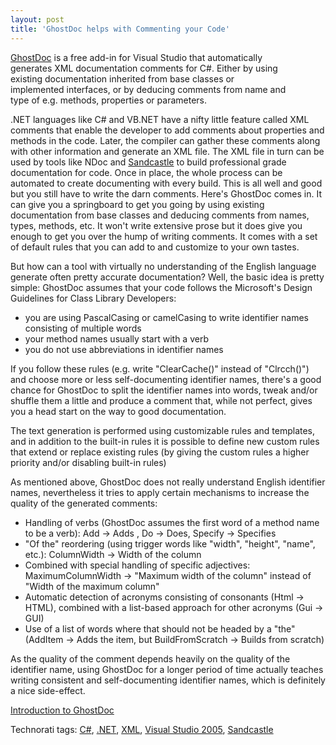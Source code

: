```yaml
---
layout: post
title: 'GhostDoc helps with Commenting your Code'
---
```

[GhostDoc](http://www.roland-weigelt.de/ghostdoc/) is a free add-in for Visual Studio that automatically  
generates XML documentation comments for C#. Either by using   
existing documentation inherited from base classes or   
implemented interfaces, or by deducing comments from name and  
type of e.g. methods, properties or parameters.  

.NET languages like C# and VB.NET have a nifty little feature called XML comments that enable the developer to add comments about properties and methods in the code. Later, the compiler can gather these comments along with other information and generate an XML file. The XML file in turn can be used by tools like NDoc and [Sandcastle](http://blogs.msdn.com/sandcastle/) to build professional grade documentation for code. Once in place, the whole process can be automated to create documenting with every build. This is all well and good but you still have to write the darn comments. Here's GhostDoc comes in. It can give you a springboard to get you going by using existing documentation from base classes and deducing comments from names, types, methods, etc. It won't write extensive prose but it does give you enough to get you over the hump of writing comments. It comes with a set of default rules that you can add to and customize to your own tastes.

But how can a tool with virtually no understanding of the English language generate often pretty accurate documentation? Well, the basic idea is pretty simple: GhostDoc assumes that your code follows the Microsoft's Design Guidelines for Class Library Developers: 

  * you are using PascalCasing or camelCasing to write identifier names consisting of multiple words 
  * your method names usually start with a verb 
  * you do not use abbreviations in identifier names 

If you follow these rules (e.g. write "ClearCache()" instead of "Clrcch()") and choose more or less self-documenting identifier names, there's a good chance for GhostDoc to split the identifier names into words, tweak and/or shuffle them a little and produce a comment that, while not perfect, gives you a head start on the way to good documentation. 

The text generation is performed using customizable rules and templates, and in addition to the built-in rules it is possible to define new custom rules that extend or replace existing rules (by giving the custom rules a higher priority and/or disabling built-in rules) 

As mentioned above, GhostDoc does not really understand English identifier names, nevertheless it tries to apply certain mechanisms to increase the quality of the generated comments: 

  * Handling of verbs (GhostDoc assumes the first word of a method name to be a verb): Add -> Adds , Do -> Does, Specify -> Specifies 
  * "Of the" reordering (using trigger words like "width", "height", "name", etc.): ColumnWidth -> Width of the column 
  * Combined with special handling of specific adjectives: MaximumColumnWidth -> "Maximum width of the column" instead of "Width of the maximum column" 
  * Automatic detection of acronyms consisting of consonants (Html -> HTML), combined with a list-based approach for other acronyms (Gui -> GUI) 
  * Use of a list of words where that should not be headed by a "the" (AddItem -> Adds the item, but BuildFromScratch -> Builds from scratch) 

As the quality of the comment depends heavily on the quality of the identifier name, using GhostDoc for a longer period of time actually teaches writing consistent and self-documenting identifier names, which is definitely a nice side-effect.

[Introduction to GhostDoc](http://dotnetslackers.com/articles/vs_addin/Introduction_ghostdoc.aspx)[ ](http://dotnetslackers.com/articles/vs_addin/Introduction_ghostdoc.aspx)

Technorati tags: [C#](http://technorati.com/tags/C#), [.NET](http://technorati.com/tags/.NET), [XML](http://technorati.com/tags/XML), [Visual Studio 2005](http://technorati.com/tags/Visual%20Studio%202005), [Sandcastle](http://technorati.com/tags/Sandcastle)
